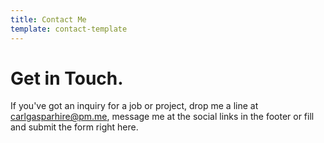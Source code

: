 ```yaml
---
title: Contact Me
template: contact-template
---
```

# Get in Touch.

If you've got an inquiry for a job or project, drop me a line at carlgasparhire@pm.me, message me at the social links in the footer or fill and submit the form right here.